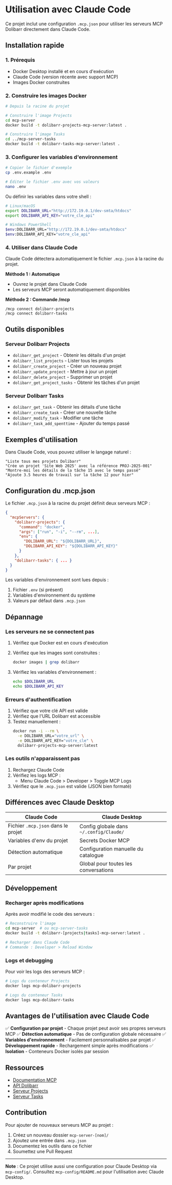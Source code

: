 # Utilisation avec Claude Code

Ce projet inclut une configuration `.mcp.json` pour utiliser les serveurs MCP Dolibarr directement dans Claude Code.

## Installation rapide

### 1. Prérequis

- Docker Desktop installé et en cours d'exécution
- Claude Code (version récente avec support MCP)
- Images Docker construites

### 2. Construire les images Docker

```bash
# Depuis la racine du projet

# Construire l'image Projects
cd mcp-server
docker build -t dolibarr-projects-mcp-server:latest .

# Construire l'image Tasks
cd ../mcp-server-tasks
docker build -t dolibarr-tasks-mcp-server:latest .
```

### 3. Configurer les variables d'environnement

```bash
# Copier le fichier d'exemple
cp .env.example .env

# Éditer le fichier .env avec vos valeurs
nano .env
```

Ou définir les variables dans votre shell :

```bash
# Linux/macOS
export DOLIBARR_URL="http://172.19.0.1/dev-smta/htdocs"
export DOLIBARR_API_KEY="votre_cle_api"

# Windows PowerShell
$env:DOLIBARR_URL="http://172.19.0.1/dev-smta/htdocs"
$env:DOLIBARR_API_KEY="votre_cle_api"
```

### 4. Utiliser dans Claude Code

Claude Code détectera automatiquement le fichier `.mcp.json` à la racine du projet.

**Méthode 1 : Automatique**
- Ouvrez le projet dans Claude Code
- Les serveurs MCP seront automatiquement disponibles

**Méthode 2 : Commande /mcp**
```
/mcp connect dolibarr-projects
/mcp connect dolibarr-tasks
```

## Outils disponibles

### Serveur Dolibarr Projects

- `dolibarr_get_project` - Obtenir les détails d'un projet
- `dolibarr_list_projects` - Lister tous les projets
- `dolibarr_create_project` - Créer un nouveau projet
- `dolibarr_update_project` - Mettre à jour un projet
- `dolibarr_delete_project` - Supprimer un projet
- `dolibarr_get_project_tasks` - Obtenir les tâches d'un projet

### Serveur Dolibarr Tasks

- `dolibarr_get_task` - Obtenir les détails d'une tâche
- `dolibarr_create_task` - Créer une nouvelle tâche
- `dolibarr_modify_task` - Modifier une tâche
- `dolibarr_task_add_spenttime` - Ajouter du temps passé

## Exemples d'utilisation

Dans Claude Code, vous pouvez utiliser le langage naturel :

```
"Liste tous mes projets Dolibarr"
"Crée un projet 'Site Web 2025' avec la référence PROJ-2025-001"
"Montre-moi les détails de la tâche 15 avec le temps passé"
"Ajoute 3.5 heures de travail sur la tâche 12 pour hier"
```

## Configuration du .mcp.json

Le fichier `.mcp.json` à la racine du projet définit deux serveurs MCP :

```json
{
  "mcpServers": {
    "dolibarr-projects": {
      "command": "docker",
      "args": ["run", "-i", "--rm", ...],
      "env": {
        "DOLIBARR_URL": "${DOLIBARR_URL}",
        "DOLIBARR_API_KEY": "${DOLIBARR_API_KEY}"
      }
    },
    "dolibarr-tasks": { ... }
  }
}
```

Les variables d'environnement sont lues depuis :
1. Fichier `.env` (si présent)
2. Variables d'environnement du système
3. Valeurs par défaut dans `.mcp.json`

## Dépannage

### Les serveurs ne se connectent pas

1. Vérifiez que Docker est en cours d'exécution
2. Vérifiez que les images sont construites :
   ```bash
   docker images | grep dolibarr
   ```

3. Vérifiez les variables d'environnement :
   ```bash
   echo $DOLIBARR_URL
   echo $DOLIBARR_API_KEY
   ```

### Erreurs d'authentification

1. Vérifiez que votre clé API est valide
2. Vérifiez que l'URL Dolibarr est accessible
3. Testez manuellement :
   ```bash
   docker run -i --rm \
     -e DOLIBARR_URL="votre_url" \
     -e DOLIBARR_API_KEY="votre_cle" \
     dolibarr-projects-mcp-server:latest
   ```

### Les outils n'apparaissent pas

1. Rechargez Claude Code
2. Vérifiez les logs MCP :
   - Menu Claude Code > Developer > Toggle MCP Logs
3. Vérifiez que le `.mcp.json` est valide (JSON bien formaté)

## Différences avec Claude Desktop

| Claude Code | Claude Desktop |
|-------------|----------------|
| Fichier `.mcp.json` dans le projet | Config globale dans `~/.config/Claude/` |
| Variables d'env du projet | Secrets Docker MCP |
| Détection automatique | Configuration manuelle du catalogue |
| Par projet | Global pour toutes les conversations |

## Développement

### Recharger après modifications

Après avoir modifié le code des serveurs :

```bash
# Reconstruire l'image
cd mcp-server  # ou mcp-server-tasks
docker build -t dolibarr-[projects|tasks]-mcp-server:latest .

# Recharger dans Claude Code
# Commande : Developer > Reload Window
```

### Logs et debugging

Pour voir les logs des serveurs MCP :

```bash
# Logs du conteneur Projects
docker logs mcp-dolibarr-projects

# Logs du conteneur Tasks
docker logs mcp-dolibarr-tasks
```

## Avantages de l'utilisation avec Claude Code

✅ **Configuration par projet** - Chaque projet peut avoir ses propres serveurs MCP
✅ **Détection automatique** - Pas de configuration globale nécessaire
✅ **Variables d'environnement** - Facilement personnalisables par projet
✅ **Développement rapide** - Rechargement simple après modifications
✅ **Isolation** - Conteneurs Docker isolés par session

## Ressources

- [Documentation MCP](https://docs.claude.com/en/docs/claude-code/mcp)
- [API Dolibarr](./Dolibarr_api_documentation/)
- [Serveur Projects](./mcp-server/README.md)
- [Serveur Tasks](./mcp-server-tasks/README.md)

## Contribution

Pour ajouter de nouveaux serveurs MCP au projet :

1. Créez un nouveau dossier `mcp-server-[nom]/`
2. Ajoutez une entrée dans `.mcp.json`
3. Documentez les outils dans ce fichier
4. Soumettez une Pull Request

---

**Note** : Ce projet utilise aussi une configuration pour Claude Desktop via `mcp-config/`.
Consultez `mcp-config/README.md` pour l'utilisation avec Claude Desktop.
